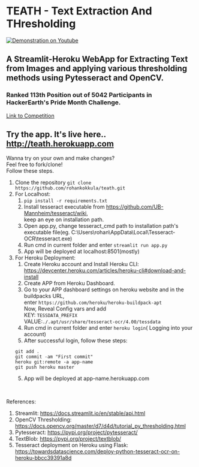 <h1>TEATH - Text Extraction And THresholding</h1>

[![Demonstration on Youtube](http://img.youtube.com/vi/C6BM_dg75ao/0.jpg)](http://www.youtube.com/watch?v=C6BM_dg75ao "Youtube video demonstration")
## A Streamlit-Heroku WebApp for Extracting Text from Images and applying various thresholding methods using Pytesseract and OpenCV.
### Ranked 113th Position out of 5042 Participants in HackerEarth's Pride Month Challenge.

<a href="https://www.hackerearth.com/challenges/competitive/hackerearth-machine-learning-challenge-pride-month-edition/" target="_blank">Link to Competition</a><br>

## Try the app. It's live here.. http://teath.herokuapp.com

Wanna try on your own and make changes?<br>
Feel free to fork/clone!<br>
Follow these steps.
1. Clone the repository `git clone https://github.com/rohankokkula/teath.git`
2. For Localhost:
    1. `pip install -r requirements.txt`
    2. Install tesseract executable from https://github.com/UB-Mannheim/tesseract/wiki, <br>keep an eye on installation path.
    3. Open app.py, change tesseract_cmd path to installation path's executable file(eg. C:\Users\rohan\AppData\Local\Tesseract-OCR\tesseract.exe)
    4. Run cmd in current folder and enter `streamlit run app.py`
    5. App will be deployed at localhost:8501(mostly)
3. For Heroku Deployment:
    1. Create Heroku account and Install Heroku CLI: https://devcenter.heroku.com/articles/heroku-cli#download-and-install
    2. Create APP from Heroku Dashboard.
    3. Go to your APP dashboard settings on heroku website and in the buildpacks URL,<br>enter `https://github.com/heroku/heroku-buildpack-apt`<br>
    Now, Reveal Config vars and add <br>KEY: `TESSDATA_PREFIX`<br>VALUE:`./.apt/usr/share/tesseract-ocr/4.00/tessdata`
    3. Run cmd in current folder and enter `heroku login`( Logging into your account)
    4. After successful login, follow these steps:
    ```
    git add .
    git commit -am "First commit"
    heroku git:remote -a app-name
    git push heroku master
    ```
    5. App will be deployed at app-name.herokuapp.com

<br>

References:
1. Streamlit: https://docs.streamlit.io/en/stable/api.html
2. OpenCV Thresholding: https://docs.opencv.org/master/d7/d4d/tutorial_py_thresholding.html
3. Pytesseract: https://pypi.org/project/pytesseract/ 
4. TextBlob: https://pypi.org/project/textblob/
5. Tesseract deployment on Heroku using Flask: https://towardsdatascience.com/deploy-python-tesseract-ocr-on-heroku-bbcc39391a8d

